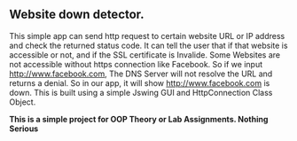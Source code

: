 
## Website down detector. 
This simple app can send http request to certain website URL or IP address and check the returned status code. 
It can tell the user that if that website is accessible or not, and if the SSL certificate is Invalide. 
Some Websites are not accessible without https connection like Facebook.
So if we input http://www.facebook.com, The DNS Server will not resolve the URL and returns a denial. So in our app, it will show http://www.facebook.com is down.
This is built using a simple Jswing GUI and HttpConnection Class Object.

**This is a simple project for OOP Theory or Lab Assignments. Nothing Serious**
